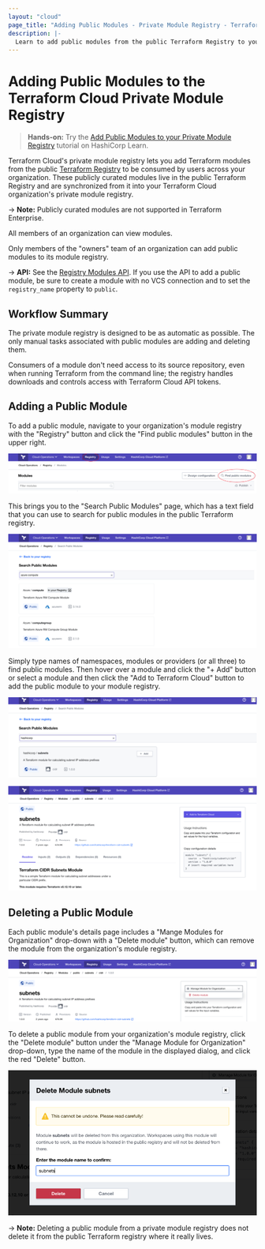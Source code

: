 ```yaml
---
layout: "cloud"
page_title: "Adding Public Modules - Private Module Registry - Terraform Cloud and Terraform Enterprise"
description: |-
  Learn to add public modules from the public Terraform Registry to your organization's private module registry.  
---
```


[vcs]: ../vcs/index.html

# Adding Public Modules to the Terraform Cloud Private Module Registry

> **Hands-on:** Try the [Add Public Modules to your Private Module Registry](https://learn.hashicorp.com/tutorials/terraform/module-private-registry-add?in=terraform/modules&utm_source=WEBSITE&utm_medium=WEB_IO&utm_offer=ARTICLE_PAGE&utm_content=DOCS) tutorial on HashiCorp Learn.

Terraform Cloud's private module registry lets you add Terraform modules from the public [Terraform Registry](/docs/registry/index.html) to be consumed by users across your organization. These publicly curated modules live in the public Terraform Registry and are synchronized from it into your Terraform Cloud organization's private module registry.

-> **Note:** Publicly curated modules are not supported in Terraform Enterprise.

All members of an organization can view modules.

Only members of the "owners" team of an organization can add public modules to its module registry.

[permissions-citation]: #intentionally-unused---keep-for-maintainers

-> **API:** See the [Registry Modules API](../api/modules.html#create-a-module-with-no-vcs-connection-). If you use the API to add a public module, be sure to create a module with no VCS connection and to set the `registry_name` property to `public`.

## Workflow Summary

The private module registry is designed to be as automatic as possible. The only manual tasks associated with public modules are adding and deleting them.

Consumers of a module don't need access to its source repository, even when running Terraform from the command line; the registry handles downloads and controls access with Terraform Cloud API tokens.

## Adding a Public Module

To add a public module, navigate to your organization's module registry with the "Registry" button and click the "Find public modules" button in the upper right.

![Terraform Cloud screenshot: the "registry" button and the "find public modules" button](./images/add-find-button.png)

This brings you to the "Search Public Modules" page, which has a text field that you can use to search for public modules in the public Terraform registry.

![Terraform Cloud screenshot: the "search public modules" page, with a provider and module name entered](./images/add-search-public-modules.png)

Simply type names of namespaces, modules or providers (or all three) to find public modules. Then hover over a module and click the "+ Add" button or select a module and then click the "Add to Terraform Cloud" button to add the public module to your module registry.

![Terraform Cloud screenshot: the "+ Add" button](./images/add-add-button.png)

![Terraform Cloud screenshot: the "Add to Terraform Cloud" button](./images/add-add-to-terraform-cloud-button.png)

## Deleting a Public Module

Each public module's details page includes a "Mange Modules for Organization" drop-down with a "Delete module" button, which can remove the module from the organization's module registry.

![Terraform Cloud screenshot: the delete module button](./images/add-delete-module-button.png)

To delete a public module from your organization's module registry, click the "Delete module" button under the "Manage Module for Organization" drop-down, type the name of the module in the displayed dialog, and click the red "Delete" button.

![Terraform Cloud screenshot: the deletion dialog](./images/add-delete-module-dialog.png)

-> **Note:** Deleting a public module from a private module registry does not delete it from the public Terraform registry where it really lives.
